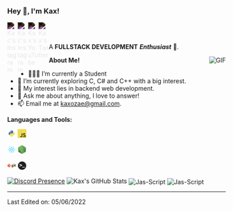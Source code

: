 <h3 title="hehehe"> Hey 👋, I'm Kax!</h3>


<a href="https://discord.com/users/844637630355472439">
 <img style="filter: invert();" align="left" alt="Kac's Instagram" width="24px" src="https://cdn.jsdelivr.net/npm/simple-icons@v3/icons/discord.svg" />
</a>
<a href="https://www.instagram.com/kax_dev/">
  <img style="filter: invert();" align="left" alt="Kac's Instagram" width="24px" src="https://cdn.jsdelivr.net/npm/simple-icons@v3/icons/instagram.svg" />
</a>
<a href="https://www.youtube.com/channel/UCLT9JoogOHUg0Pk5-_uA_WA">
  <img style="filter: invert();" align="left" alt="Kax's YouTube" width="24px" src="https://cdn.jsdelivr.net/npm/simple-icons@3.13.0/icons/youtube.svg" />
</a>
<a href="https://twitter.com/kax2">
  <img style="filter: invert();" align="left" alt="Kax's Twitter" width="24px" src="https://cdn.jsdelivr.net/npm/simple-icons@3.13.0/icons/twitter.svg" />
</a>





<br />
<br />

A **FULLSTACK DEVELOPMENT** ***Enthusiast*** 🚀.
 

  <img align="right" alt="GIF" src="https://i.pinimg.com/originals/e4/26/70/e426702edf874b181aced1e2fa5c6cde.gif" />

**About Me!**

- 👨🏽‍💻 I’m currently a Student
- 🌱 I’m currently exploring C, C# and C++ with a big interest.
- 🤔 My interest lies in backend web development.
- 💬 Ask me about anything, I love to answer!
- 📫 Email me at [kaxozae@gmail.com](mailto:kaxozae@gmail.com).



**Languages and Tools:**  


<code><img height="20" src="https://raw.githubusercontent.com/github/explore/80688e429a7d4ef2fca1e82350fe8e3517d3494d/topics/python/python.png"></code>
<code><img height="20" src="https://raw.githubusercontent.com/github/explore/80688e429a7d4ef2fca1e82350fe8e3517d3494d/topics/javascript/javascript.png"></code>

<code><img height="20" src="https://raw.githubusercontent.com/github/explore/80688e429a7d4ef2fca1e82350fe8e3517d3494d/topics/react/react.png"></code>
<code><img height="20" src="https://raw.githubusercontent.com/github/explore/80688e429a7d4ef2fca1e82350fe8e3517d3494d/topics/nodejs/nodejs.png"></code>


<code><img height="20" src="https://raw.githubusercontent.com/github/explore/80688e429a7d4ef2fca1e82350fe8e3517d3494d/topics/git/git.png"></code>
<code><img height="20" src="https://raw.githubusercontent.com/github/explore/80688e429a7d4ef2fca1e82350fe8e3517d3494d/topics/terminal/terminal.png"></code>

[![Discord Presence](https://lanyard.cnrad.dev/api/1059048851824197632)](https://discord.com/users/1059048851824197632)
<img src="https://github-readme-stats.vercel.app/api?username=Kax675&show_icons=true&hide_border=true&count_private=true&theme=shades-of-purple&icon_color=fad000" alt="Kax's GitHub Stats">
<img align="center" src="https://github-readme-streak-stats.herokuapp.com/?user=Kax675&count_private=true&theme=radical" alt="Jas-Script" />
<img align="center" width=500 src="https://github-readme-stats.vercel.app/api/top-langs/?username=Kax675&count_private=true&theme=radical" alt="Jas-Script" />

----

Last Edited on: 05/06/2022
